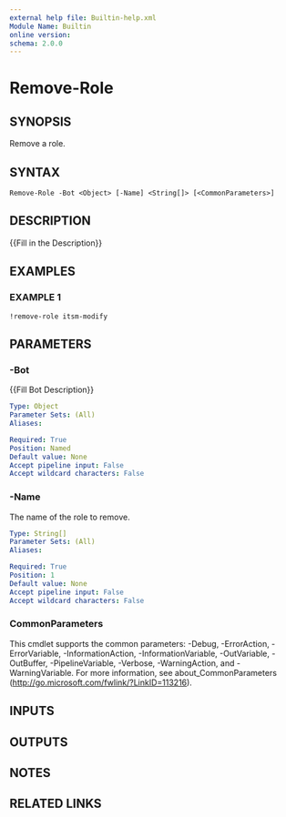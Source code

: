 ```yaml
---
external help file: Builtin-help.xml
Module Name: Builtin
online version:
schema: 2.0.0
---
```


# Remove-Role

## SYNOPSIS
Remove a role.

## SYNTAX

```
Remove-Role -Bot <Object> [-Name] <String[]> [<CommonParameters>]
```

## DESCRIPTION
{{Fill in the Description}}

## EXAMPLES

### EXAMPLE 1
```
!remove-role itsm-modify
```

## PARAMETERS

### -Bot
{{Fill Bot Description}}

```yaml
Type: Object
Parameter Sets: (All)
Aliases:

Required: True
Position: Named
Default value: None
Accept pipeline input: False
Accept wildcard characters: False
```

### -Name
The name of the role to remove.

```yaml
Type: String[]
Parameter Sets: (All)
Aliases:

Required: True
Position: 1
Default value: None
Accept pipeline input: False
Accept wildcard characters: False
```

### CommonParameters
This cmdlet supports the common parameters: -Debug, -ErrorAction, -ErrorVariable, -InformationAction, -InformationVariable, -OutVariable, -OutBuffer, -PipelineVariable, -Verbose, -WarningAction, and -WarningVariable.
For more information, see about_CommonParameters (http://go.microsoft.com/fwlink/?LinkID=113216).

## INPUTS

## OUTPUTS

## NOTES

## RELATED LINKS
